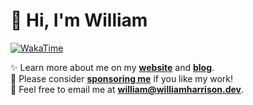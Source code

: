 # 👋 Hi, I'm William
[![WakaTime](https://wakatime.com/badge/user/817e29c1-e1ac-4adc-936b-37bfa447c165.svg)](https://wdh.gg/wakatime)

✨️ Learn more about me on my [**website**](https://wdh.gg/website) and [**blog**](https://wdh.gg/blog).
<br>
💖 Please consider [**sponsoring me**](https://wdh.gg/sponsor) if you like my work!
<br>
📨 Feel free to email me at **william@williamharrison.dev**.
